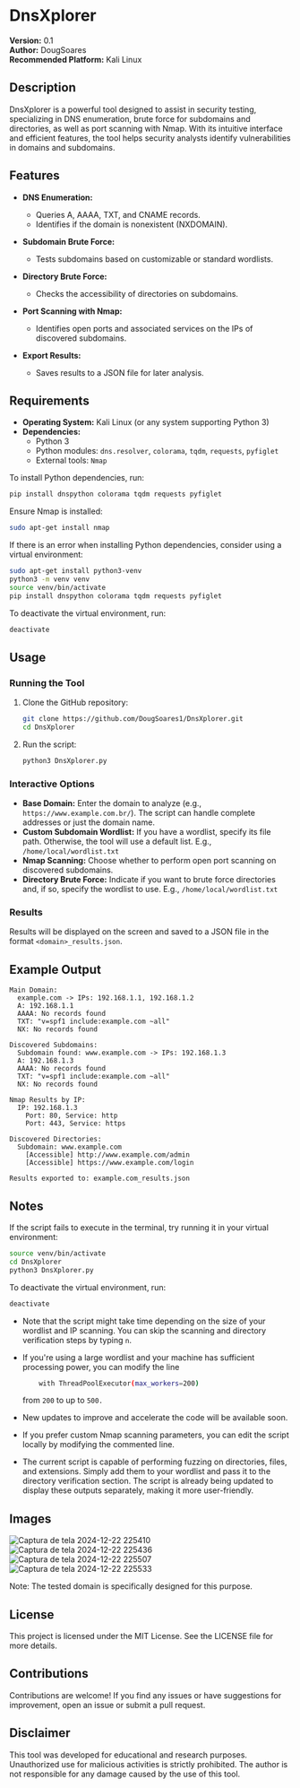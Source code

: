 # DnsXplorer

**Version:** 0.1  
**Author:** DougSoares  
**Recommended Platform:** Kali Linux  

## Description  

DnsXplorer is a powerful tool designed to assist in security testing, specializing in DNS enumeration, brute force for subdomains and directories, as well as port scanning with Nmap. With its intuitive interface and efficient features, the tool helps security analysts identify vulnerabilities in domains and subdomains.  

## Features  

- **DNS Enumeration:**  
  - Queries A, AAAA, TXT, and CNAME records.  
  - Identifies if the domain is nonexistent (NXDOMAIN).  

- **Subdomain Brute Force:**  
  - Tests subdomains based on customizable or standard wordlists.  

- **Directory Brute Force:**  
  - Checks the accessibility of directories on subdomains.  

- **Port Scanning with Nmap:**  
  - Identifies open ports and associated services on the IPs of discovered subdomains.  

- **Export Results:**  
  - Saves results to a JSON file for later analysis.  

## Requirements  

- **Operating System:** Kali Linux (or any system supporting Python 3)  
- **Dependencies:**  
  - Python 3  
  - Python modules: `dns.resolver`, `colorama`, `tqdm`, `requests`, `pyfiglet`  
  - External tools: `Nmap`  

To install Python dependencies, run:  
```bash  
pip install dnspython colorama tqdm requests pyfiglet  
```  

Ensure Nmap is installed:  
```bash  
sudo apt-get install nmap  
```  

If there is an error when installing Python dependencies, consider using a virtual environment:  
```bash  
sudo apt-get install python3-venv  
python3 -m venv venv  
source venv/bin/activate  
pip install dnspython colorama tqdm requests pyfiglet  
```  

To deactivate the virtual environment, run:  
```bash  
deactivate  
```  

## Usage  

### Running the Tool  

1. Clone the GitHub repository:  
   ```bash  
   git clone https://github.com/DougSoares1/DnsXplorer.git  
   cd DnsXplorer  
   ```  

2. Run the script:  
   ```bash  
   python3 DnsXplorer.py  
   ```  

### Interactive Options  
- **Base Domain:** Enter the domain to analyze (e.g., `https://www.example.com.br/`). The script can handle complete addresses or just the domain name.  
- **Custom Subdomain Wordlist:** If you have a wordlist, specify its file path. Otherwise, the tool will use a default list. E.g., `/home/local/wordlist.txt`  
- **Nmap Scanning:** Choose whether to perform open port scanning on discovered subdomains.  
- **Directory Brute Force:** Indicate if you want to brute force directories and, if so, specify the wordlist to use. E.g., `/home/local/wordlist.txt`  

### Results  
Results will be displayed on the screen and saved to a JSON file in the format `<domain>_results.json`.  

## Example Output  
```plaintext  
Main Domain:  
  example.com -> IPs: 192.168.1.1, 192.168.1.2  
  A: 192.168.1.1  
  AAAA: No records found  
  TXT: "v=spf1 include:example.com ~all"  
  NX: No records found  

Discovered Subdomains:  
  Subdomain found: www.example.com -> IPs: 192.168.1.3  
  A: 192.168.1.3  
  AAAA: No records found  
  TXT: "v=spf1 include:example.com ~all"  
  NX: No records found  

Nmap Results by IP:  
  IP: 192.168.1.3  
    Port: 80, Service: http  
    Port: 443, Service: https  

Discovered Directories:  
  Subdomain: www.example.com  
    [Accessible] http://www.example.com/admin  
    [Accessible] https://www.example.com/login  

Results exported to: example.com_results.json  
```  

## Notes  

If the script fails to execute in the terminal, try running it in your virtual environment:  
```bash  
source venv/bin/activate  
cd DnsXplorer  
python3 DnsXplorer.py  
```  

To deactivate the virtual environment, run:  
```bash  
deactivate  
```  

- Note that the script might take time depending on the size of your wordlist and IP scanning. You can skip the scanning and directory verification steps by typing `n`.
- If you're using a large wordlist and your machine has sufficient processing power, you can modify the line
  
  ```bash
      with ThreadPoolExecutor(max_workers=200)
  ```
  from `200` to up to `500.`
- New updates to improve and accelerate the code will be available soon.  
- If you prefer custom Nmap scanning parameters, you can edit the script locally by modifying the commented line.
- The current script is capable of performing fuzzing on directories, files, and extensions. Simply add them to your wordlist and pass it to the directory verification section. The script is already being updated to display these outputs separately, making it more user-friendly.

## Images  
![Captura de tela 2024-12-22 225410](https://github.com/user-attachments/assets/eaae4ed8-5ffc-4068-90bc-bdbeaf4eda57)
![Captura de tela 2024-12-22 225436](https://github.com/user-attachments/assets/92ae659f-7144-4709-a1e7-4ef8784619d7)
![Captura de tela 2024-12-22 225507](https://github.com/user-attachments/assets/4de975fa-3dd0-408c-9947-5da03cd07111)
![Captura de tela 2024-12-22 225533](https://github.com/user-attachments/assets/10362e57-92af-4d12-8341-726df3f25d99)



Note: The tested domain is specifically designed for this purpose.  

## License  
This project is licensed under the MIT License. See the LICENSE file for more details.  

## Contributions  
Contributions are welcome! If you find any issues or have suggestions for improvement, open an issue or submit a pull request.  

## Disclaimer  
This tool was developed for educational and research purposes. Unauthorized use for malicious activities is strictly prohibited. The author is not responsible for any damage caused by the use of this tool.

